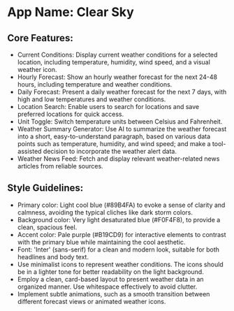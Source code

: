# **App Name**: Clear Sky

## Core Features:

- Current Conditions: Display current weather conditions for a selected location, including temperature, humidity, wind speed, and a visual weather icon.
- Hourly Forecast: Show an hourly weather forecast for the next 24-48 hours, including temperature and weather conditions.
- Daily Forecast: Present a daily weather forecast for the next 7 days, with high and low temperatures and weather conditions.
- Location Search: Enable users to search for locations and save preferred locations for quick access.
- Unit Toggle: Switch temperature units between Celsius and Fahrenheit.
- Weather Summary Generator: Use AI to summarize the weather forecast into a short, easy-to-understand paragraph, based on various data points such as temperature, humidity, and wind speed; and make a tool-assisted decision to incorporate the weather alert data.
- Weather News Feed: Fetch and display relevant weather-related news articles from reliable sources.

## Style Guidelines:

- Primary color: Light cool blue (#89B4FA) to evoke a sense of clarity and calmness, avoiding the typical cliches like dark storm colors.
- Background color: Very light desaturated blue (#F0F4F8), to provide a clean, spacious feel.
- Accent color: Pale purple (#B19CD9) for interactive elements to contrast with the primary blue while maintaining the cool aesthetic.
- Font: 'Inter' (sans-serif) for a clean and modern look, suitable for both headlines and body text.
- Use minimalist icons to represent weather conditions. The icons should be in a lighter tone for better readability on the light background.
- Employ a clean, card-based layout to present weather data in an organized manner. Use whitespace effectively to avoid clutter.
- Implement subtle animations, such as a smooth transition between different forecast views or animated weather icons.